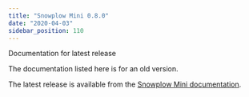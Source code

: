 ```yaml
---
title: "Snowplow Mini 0.8.0"
date: "2020-04-03"
sidebar_position: 110
---
```


Documentation for latest release

The documentation listed here is for an old version.

The latest release is available from the [Snowplow Mini documentation](/docs/pipeline-components-and-applications/snowplow-mini/index.md).
